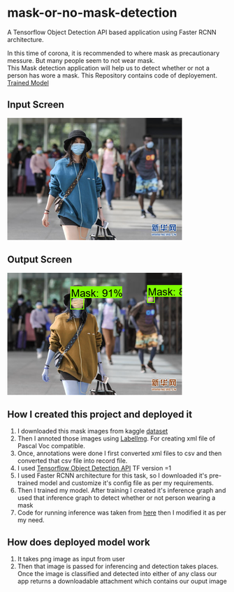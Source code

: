 # mask-or-no-mask-detection
A Tensorflow Object Detection API based application using Faster RCNN architecture.

In this time of corona, it is recommended to where mask as precautionary messure. But many people seem to not wear mask.
<br/> This Mask detection application will help us to detect whether or not a person has wore a mask.
This Repository contains code of deployement.
<a href="https://drive.google.com/drive/folders/1vGN61pqZ1MKpbTL4cVYMCUQMBzsDfA7i?usp=sharing">Trained Model</a>
## Input Screen
<img src="static/image/input/maksssksksss758.png"/>


## Output Screen
<img src="static/image/output/temp.png/">
          
## How I created this project and deployed it

<ol>
  <li>I downloaded this mask images from kaggle <a href="https://www.kaggle.com/andrewmvd/face-mask-detection"> dataset</a></li>
  <li>Then I annoted those images using <a href="https://github.com/tzutalin/labelImg">LabelImg</a>. For creating xml file of Pascal Voc compatible.
  <li>Once, annotations were done I first converted xml files to csv and then converted that csv file into record file.</li>
  <li>I used <a href="https://github.com/tensorflow/models/tree/master/research/object_detection">Tensorflow Object Detection API</a> TF version =1</li>
  <li>I used Faster RCNN architecture for this task, so I downloaded it's pre-trained model and customize it's config file as per my requirements.</li>
  <li>Then I trained my model. After training I created it's inference graph and used that inference graph to detect whether or not person wearing a mask</li>
  <li>Code for running inference was taken from <a href="https://github.com/EdjeElectronics/TensorFlow-Object-Detection-API-Tutorial-Train-Multiple-Objects-Windows-10/blob/master/Object_detection_image.py">here</a> then I modified it as per my need.
  </li>
</ol>


## How does deployed model work

<ol>
<li>It takes png image as input from user</li>
<li>Then that image is passed for inferencing and detection takes places. Once the image is classified and detected into either of any class our app returns a downloadable attachment which contains our ouput image</li>
</ol>
